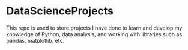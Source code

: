 # DataScienceProjects

This repo is used to store projects I have done to learn and develop my knowledge of Python, data analysis, and working with libraries such as pandas, matplotlib, etc.

